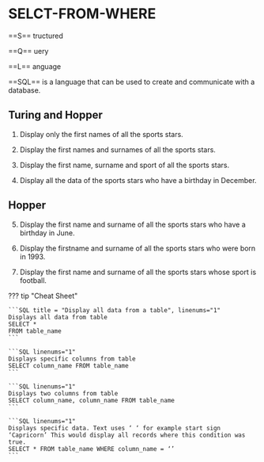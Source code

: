 # SELCT-FROM-WHERE

==S== tructured 

==Q== uery 

==L== anguage

==SQL== is a language that can be used to create and communicate with a database.


## Turing and Hopper

1. Display only the first names of all the sports stars.

2. Display the first names and surnames of all the sports stars.

3. Display the first name, surname and sport of all the sports stars.

4. Display all the data of the sports stars who have a birthday in December. 

## Hopper

5. Display the first name and surname of all the sports stars who have a birthday in June.

6. Display the firstname and surname of all the sports stars who were born in 1993. 

7. Display the first name and surname of all the sports stars whose sport is football.

??? tip "Cheat Sheet"

    ```SQL title = "Display all data from a table", linenums="1"
    Displays all data from table
    SELECT * 
    FROM table_name
    ```
  
    ```SQL linenums="1"
    Displays specific columns from table
    SELECT column_name FROM table_name
    ```
  
    ```SQL linenums="1"
    Displays two columns from table
    SELECT column_name, column_name FROM table_name
    ```
  
    ```SQL linenums="1"
    Displays specific data. Text uses ‘ ‘ for example start sign ‘Capricorn’ This would display all records where this condition was true. 
    SELECT * FROM table_name WHERE column_name = ‘’
    ```

